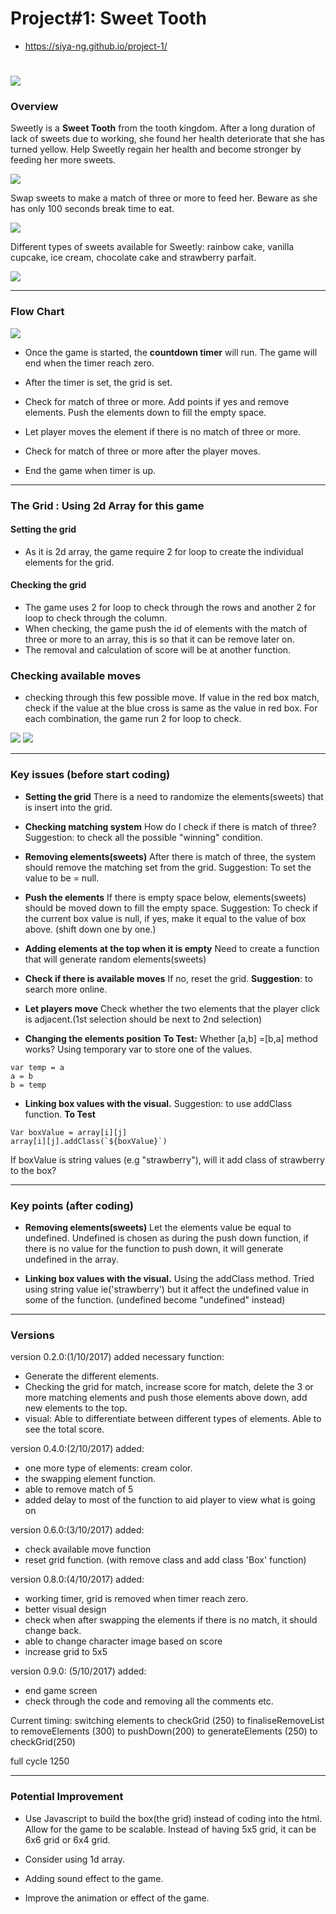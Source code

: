 # Project#1:  Sweet Tooth

* https://siya-ng.github.io/project-1/

# ![](/assets/css/img/whiteteeth.png)



### Overview

Sweetly is a **Sweet Tooth** from the tooth kingdom. After a long duration of lack of sweets due to working, she found her health deteriorate that she has turned yellow. Help Sweetly regain her health and become stronger by feeding her more sweets.

![](/assets/img/sweettoothcharacter.png)

Swap sweets to make a match of three or more to feed her. Beware as she has only 100 seconds break time to eat.

![](/assets/img/gameplay.png)


Different types of sweets available for Sweetly: rainbow cake, vanilla cupcake, ice cream, chocolate cake and strawberry parfait.

![](/assets/img/sweetstypetwo.png)

---

### Flow Chart

![](/assets/img/flowchart.jpg)

* Once the game is started, the **countdown timer** will run. The game will end when the timer reach zero.
* After the timer is set, the grid is set.  

* Check for match of three or more. Add points if yes and remove elements. Push the elements down to fill the empty space.
* Let player moves the element if there is no match of three or more.
* Check for match of three or more after the player moves.
* End the game when timer is up.
---

### The Grid : Using 2d Array for this game

#### Setting the grid
* As it is 2d array, the game require 2 for loop to create the individual elements for the grid.

#### Checking the grid
* The game uses 2 for loop to check through the rows and another 2 for loop to check through the column.
* When checking, the game push the id of elements with the match of three or more to an array, this is so that it can be remove later on.
* The removal and calculation of score will be at another function.

### Checking available moves
* checking through this few possible move.
If value in the red box match, check if the value at the blue cross is same as the value in red box. For each combination, the game run 2 for loop to check.

![](/assets/css/img/combi1.png)
![](/assets/css/img/combi2.png)

---


### Key issues (before start coding)

* **Setting the grid** There is a need to randomize the elements(sweets) that is insert into the grid.

* **Checking matching system** How do I check if there is match of three?
Suggestion: to check all the possible "winning" condition.

* **Removing elements(sweets)** After there is match of three, the system should remove the matching set from the grid.
Suggestion: To set the value to be = null.

* **Push the elements**
If there is empty space below, elements(sweets) should be moved down to fill the empty space.
Suggestion: To check if the current box value is null, if yes, make it equal to the value of box above. (shift down one by one.)

* **Adding elements at the top when it is empty**
Need to create a function that will generate random elements(sweets)

* **Check if there is available moves** If no, reset the grid.
**Suggestion**: to search more online.

* **Let players move** Check whether the two elements that the player click is adjacent.(1st selection should be next to 2nd selection)

* **Changing the elements position**
**To Test:**
Whether [a,b] =[b,a] method works?
Using temporary var to store one of the values.
```
var temp = a
a = b
b = temp
```

* **Linking box values with the visual.**
Suggestion: to use addClass function.
**To Test**
```
Var boxValue = array[i][j]
array[i][j].addClass(`${boxValue}`)
```
If boxValue is string values (e.g "strawberry"), will it add class of strawberry to the box?

---
### Key points (after coding)

* **Removing elements(sweets)** Let the elements value be equal to undefined. Undefined is chosen as during the push down function, if there is no value for the function to push down, it will generate undefined in the array.

* **Linking box values with the visual.**
Using the addClass method. Tried using string value ie('strawberry') but it affect the undefined value in some of the function. (undefined become "undefined" instead)

---
### Versions

version 0.2.0:(1/10/2017) added necessary function:
* Generate the different elements.
* Checking the grid for match, increase score for match, delete the 3 or more matching elements and push those elements above down, add new elements to the top.
* visual: Able to differentiate between different types of elements. Able to see the total score.

version 0.4.0:(2/10/2017) added:
* one more type of elements: cream color.
* the swapping element function.
* able to remove match of 5
* added delay to most of the function to aid player to view what is going on

version 0.6.0:(3/10/2017) added:
* check available move function
* reset grid function. (with remove class and add class 'Box' function)

version 0.8.0:(4/10/2017) added:
* working timer, grid is removed when timer reach zero.
* better visual design
* check when after swapping the elements if there is no match, it should change back.
* able to change character image based on score
* increase grid to 5x5

version 0.9.0: (5/10/2017) added:
* end game screen
* check through the code and removing all the comments etc.

Current timing:
switching elements to checkGrid (250) to finaliseRemoveList to removeElements (300) to pushDown(200) to generateElements (250) to checkGrid(250)

full cycle 1250


---

### Potential Improvement

* Use Javascript to build the box(the grid) instead of coding into the html. Allow for the game to be scalable. Instead of having 5x5 grid, it can be 6x6 grid or 6x4 grid.

* Consider using 1d array.

* Adding sound effect to the game.


* Improve the animation or effect of the game.
